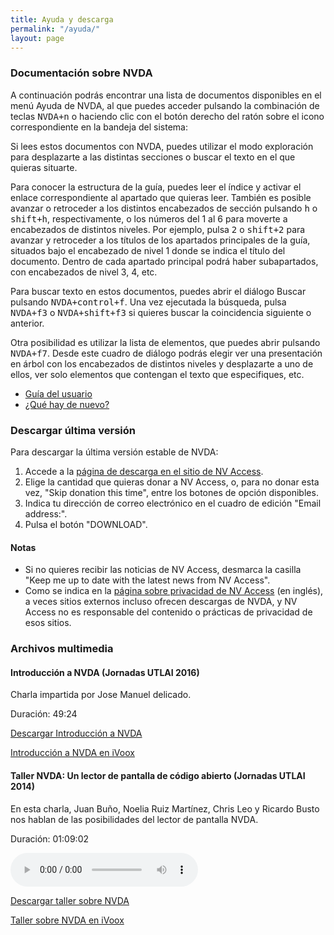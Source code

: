 ```yaml
---
title: Ayuda y descarga
permalink: "/ayuda/"
layout: page
---
```


### Documentación sobre NVDA

A continuación podrás encontrar una lista de documentos disponibles en el menú Ayuda de NVDA, al que puedes acceder pulsando la combinación de teclas <kbd>NVDA+n</kbd> o haciendo clic con el botón derecho del ratón sobre el icono correspondiente en la bandeja del sistema:

Si lees estos documentos con NVDA, puedes utilizar el modo exploración para desplazarte a las distintas secciones o buscar el texto en el que quieras situarte.

Para conocer la estructura de la guía, puedes leer el índice y activar el enlace correspondiente al apartado que quieras leer.
También es posible avanzar o retroceder a los distintos encabezados de sección pulsando <kbd>h</kbd> o <kbd>shift+h</kbd>, respectivamente, o los números del 1 al 6 para moverte a encabezados de distintos niveles. Por ejemplo, pulsa <kbd>2</kbd> o <kbd>shift+2</kbd> para avanzar y retroceder a los títulos de los apartados principales de la guía, situados bajo el encabezado de nivel 1 donde se indica el título del documento. Dentro de cada apartado principal podrá haber subapartados, con encabezados de nivel 3, 4, etc.

Para buscar texto en estos documentos, puedes abrir el diálogo Buscar pulsando <kbd>NVDA+control+f</kbd>. Una vez ejecutada la búsqueda, pulsa <kbd>NVDA+f3</kbd> o <kbd>NVDA+shift+f3</kbd> si quieres buscar la coincidencia siguiente o anterior.

Otra posibilidad es utilizar la lista de elementos, que puedes abrir pulsando <kbd>NVDA+f7</kbd>. Desde este cuadro de diálogo podrás elegir ver una presentación en árbol con los encabezados de distintos niveles y desplazarte a uno de ellos, ver solo elementos que contengan el texto que especifiques, etc.

* [Guía del usuario](/userGuide.html)
* [¿Qué hay de nuevo?](/changes.html)

### Descargar última versión ###

Para descargar la última versión estable de NVDA:

1. Accede a la [página de descarga en el sitio de NV Access](https://www.nvaccess.org/download/).
2. Elige la cantidad que quieras donar a NV Access, o, para no donar esta vez, "Skip donation this time", entre los botones de opción disponibles.
3. Indica tu dirección de correo electrónico en el cuadro de edición "Email address:".
4. Pulsa el botón "DOWNLOAD".

#### Notas ####

* Si no quieres recibir las noticias de NV Access, desmarca la casilla "Keep me up to date with the latest news from NV Access".
* Como se indica en la [página sobre privacidad de NV Access](https://www.nvaccess.org/privacy/) (en inglés), a veces sitios externos incluso ofrecen descargas de NVDA, y NV Access no es responsable del contenido o prácticas de privacidad de esos sitios.


### Archivos multimedia

#### Introducción a NVDA (Jornadas UTLAI 2016)

Charla impartida por Jose Manuel delicado.

Duración: 49:24

<audio> controls="controls"
   <source src="http://www.utlai.org/wp-content/uploads/2016/12/06nvda.mp3" type="audio/mpeg">
Tu navegador no admite la reproducción de este podcast.
</audio>

[Descargar Introducción a NVDA](http://www.utlai.org/wp-content/uploads/2016/12/06nvda.mp3)

[Introducción a NVDA en iVoox](http://www.ivoox.com/15036522)

####  Taller NVDA: Un lector de pantalla de código abierto (Jornadas UTLAI 2014)

En esta charla, Juan Buño, Noelia Ruiz Martínez, Chris Leo y Ricardo Busto nos hablan de las posibilidades del lector de pantalla NVDA.

Duración: 01:09:02

<audio controls="controls">
   <source src="http://www.utlai.org/wp-content/uploads/2014/12/15_nvda.mp3" type="audio/mpeg">
Tu navegador no admite la reproducción de este podcast.
</audio>

[Descargar taller sobre NVDA](http://www.utlai.org/wp-content/uploads/2014/12/15_nvda.mp3)

[Taller sobre NVDA en iVoox](https://www.ivoox.com/nvda-lector-pantallas-codigo-abierto-audios-mp3_rf_3912332_1.html)
